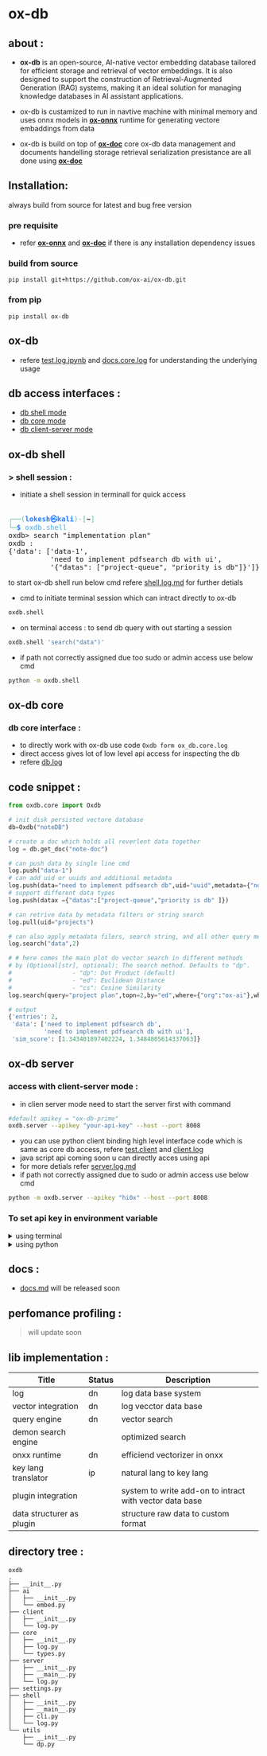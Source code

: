 # ox-db

## about :

- **ox-db** is an open-source, AI-native vector embedding database tailored for efficient storage and retrieval of vector embeddings. It is also designed to support the construction of Retrieval-Augmented Generation (RAG) systems, making it an ideal solution for managing knowledge databases in AI assistant applications.

- ox-db is custamized to run in navtive machine with minimal memory and uses onnx models in **[ox-onnx](https://github.com/ox-ai/ox-onnx.git)** runtime for generating vectore embaddings from data

- ox-db is build on top of **[ox-doc](https://github.com/ox-ai/ox-doc.git)** core ox-db data management and documents handelling storage retrieval serialization presistance are all done using **[ox-doc](https://github.com/ox-ai/ox-doc.git)**

## Installation:

always build from source for latest and bug free version

### pre requisite

- refer **[ox-onnx](https://github.com/ox-ai/ox-onnx.git)** and **[ox-doc](https://github.com/ox-ai/ox-doc.git)** if there is any installation dependency issues

### build from source

```
pip install git+https://github.com/ox-ai/ox-db.git
```

### from pip

```
pip install ox-db
```

## ox-db

- refere [test.log.ipynb](./test.log.ipynb) and [docs.core.log](./docs/db.log.md) for understanding the underlying usage

## db access interfaces :

- [db shell mode](#ox-db-shell)
- [db core mode](#ox-db-core)
- [db client-server mode](#ox-db-server)

## ox-db shell

### > shell session :

- initiate a shell session in terminall for quick access

<pre>                                                                                                           
<font color="#5EBDAB">┌──(</font><font color="#277FFF"><b>lokesh㉿kali</b></font><font color="#5EBDAB">)-[</font><b>~</b><font color="#5EBDAB">]</font>
<font color="#5EBDAB">└─</font><font color="#277FFF"><b>$</b></font> <font color="#49AEE6">oxdb.shell</font>                                     
oxdb&gt; search &quot;implementation plan&quot;
oxdb : 
{&apos;data&apos;: [&apos;data-1&apos;,
          &apos;need to implement pdfsearch db with ui&apos;,
          &apos;{&quot;datas&quot;: [&quot;project-queue&quot;, &quot;priority is db&quot;]}&apos;]}
</pre>

to start ox-db shell run below cmd refere [shell.log.md](./docs/shell.log.md) for further detials



- cmd to initiate terminal session which can intract directly to ox-db

```bash
oxdb.shell
```

- on terminal access : to send db query with out starting a session
<!-- - through terminal start the server then execute `oxdb.shell 'oxdb query'`
- refere [ox-db server](#ox-db-server) to start server -->

```bash
oxdb.shell 'search("data")'
```
- if path not correctly assigned due too sudo or admin access use below cmd

```bash
python -m oxdb.shell
```

## ox-db core

### db core interface :

- to directly work with ox-db use code `Oxdb form ox_db.core.log`
- direct access gives lot of low level api access for inspecting the db
- refere [db.log](./docs/db.log.md)

## code snippet :

```py
from oxdb.core import Oxdb

# init disk persisted vectore database
db=Oxdb("noteDB")

# create a doc which holds all reverlent data together
log = db.get_doc("note-doc")

# can push data by single line cmd
log.push("data-1")
# can add uid or uuids and additional metadata
log.push(data="need to implement pdfsearch db",uid="uuid",metadata={"note-type" :"project-note","org":"ox-ai"})
# support different data types
log.push(datax ={"datas":["project-queue","priority is db" ]})

# can retrive data by metadata filters or string search
log.pull(uid="projects")

# can also apply metadata filers, search string, and all other query methods methods
log.search("data",2)

# # here comes the main plot do vector search in different methods
# by (Optional[str], optional): The search method. Defaults to "dp".
#                 - "dp": Dot Product (default)
#                 - "ed": Euclidean Distance
#                 - "cs": Cosine Similarity
log.search(query="project plan",topn=2,by="ed",where={"org":"ox-ai"},where_data={"search_string":"db"})
```

```py
# output
{'entries': 2,
 'data': ['need to implement pdfsearch db',
          'need to implement pdfsearch db with ui'],
 'sim_score': [1.343401897402224, 1.3484805614337063]}

```

## ox-db server

### access with client-server mode :

- in clien server mode need to start the server first with command

```bash
#default apikey = "ox-db-prime"
oxdb.server --apikey "your-api-key" --host --port 8008
```

- you can use python client binding high level interface code which is same as core db access, refere [test.client](test.client.ipynb) and [client.log](./docs/client.log.md) 
- java script api coming soon u can directly acces using api
- for more detials refer [server.log.md](./docs/server.log.md)
- if path not correctly assigned due to sudo or admin access use below cmd

```bash
python -m oxdb.server --apikey "hi0x" --host --port 8008
```

### To set api key in environment variable

<details>
<summary> using terminal
 </summary>

```bash
# Set the environment variable
export OXDB_API_KEY="oxdb-apikey-001"
# Access the environment variable
echo $OXDB_API_KEY

```

</details>

<details>
<summary>using python </summary>

```py
import os
# Set the environment variable
os.environ["OXDB_API_KEY"] = "ox-db-101"
# Access the environment variable
api_key = os.getenv("OXDB_API_KEY")
```

</details>

## docs :

- [docs.md](./docs/docs.md) will be released soon

## perfomance profiling :

> will update soon

## lib implementation :

| Title                     | Status | Description                                             |
| ------------------------- | ------ | ------------------------------------------------------- |
| log                       | dn     | log data base system                                    |
| vector integration        | dn     | log vecctor data base                                   |
| query engine              | dn     | vector search                                           |
| demon search engine       |        | optimized search                                        |
| onxx runtime              | dn     | efficiend vectorizer in onxx                            |
| key lang translator       | ip     | natural lang to key lang                                |
| plugin integration        |        | system to write add-on to intract with vector data base |
| data structurer as plugin |        | structure raw data to custom format                     |

## directory tree :

```tree
oxdb
.
├── __init__.py
├── ai
│   ├── __init__.py
│   └── embed.py
├── client
│   ├── __init__.py
│   └── log.py
├── core
│   ├── __init__.py
│   ├── log.py
│   └── types.py
├── server
│   ├── __init__.py
│   ├── __main__.py
│   └── log.py
├── settings.py
├── shell
│   ├── __init__.py
│   ├── __main__.py
│   ├── cli.py
│   └── log.py
└── utils
    ├── __init__.py
    └── dp.py

```
